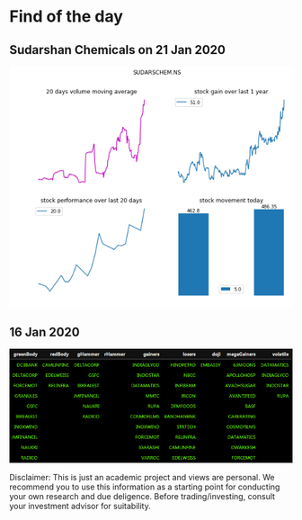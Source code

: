 # Find of the day

## Sudarshan Chemicals on 21 Jan 2020

![](https://github.com/bananapy/bananapy.github.io/raw/master/daily/Sudarshan%20Chem.png)


## 16 Jan 2020

![16 Jan 2020](https://github.com/bananapy/bananapy.github.io/raw/master/daily/16Jan2020.png)


Disclaimer: This is just an academic project and views are personal. We recommend you to use this information as a starting point for conducting your own research and due deligence. Before trading/investing, consult your investment advisor for suitability.
